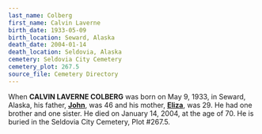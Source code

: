 ```yaml
---
last_name: Colberg
first_name: Calvin Laverne
birth_date: 1933-05-09
birth_location: Seward, Alaska
death_date: 2004-01-14
death_location: Seldovia, Alaska
cemetery: Seldovia City Cemetery
cemetery_plot: 267.5
source_file: Cemetery Directory
---
```


When **CALVIN LAVERNE COLBERG** was born on May 9, 1933, in Seward, Alaska,
his father, [**John**](./Colberg_John.md), was 46 and his mother, [**Eliza**](./Colberg_Elizabeth_Cleghorn.md), was 29. He had one
brother and one sister. He died on January 14, 2004, at the age of 70. He is buried in the Seldovia City Cemetery, Plot #267.5.


